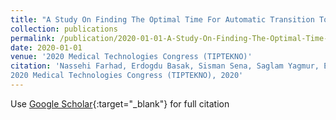 ```yaml
---
title: "A Study On Finding The Optimal Time For Automatic Transition To Self-Driving Mode"
collection: publications
permalink: /publication/2020-01-01-A-Study-On-Finding-The-Optimal-Time-For-Automatic-Transition-To-Self-Driving-Mode
date: 2020-01-01
venue: '2020 Medical Technologies Congress (TIPTEKNO)'
citation: 'Nassehi Farhad, Erdogdu Basak, Sisman Sena, Saglam Yagmur, Erogul Osman, A Study On Finding The Optimal Time For Automatic Transition To Self-Driving Mode"
2020 Medical Technologies Congress (TIPTEKNO), 2020'
---
```

Use [Google Scholar](https://scholar.google.com/scholar?q=A+Study+On+Finding+The+Optimal+Time+For+Automatic+Transition+To+Self+Driving+Mode){:target="_blank"} for full citation